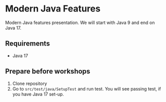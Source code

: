 # Modern Java Features
Modern Java features presentation. We will start with Java 9 and end on Java 17. 

## Requirements
* Java 17

## Prepare before workshops
1. Clone repository
2. Go to `src/test/java/SetupTest` and run test.
You will see passing test, if you have Java 17 set-up. 
